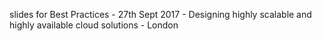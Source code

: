 slides for Best Practices - 27th Sept 2017 - Designing highly scalable and highly available cloud solutions - London
